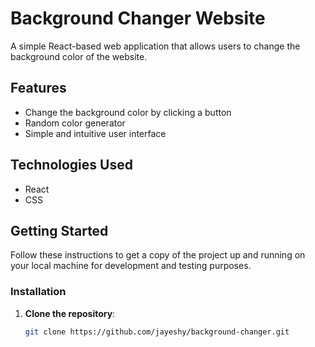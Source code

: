 # Background Changer Website

A simple React-based web application that allows users to change the background color of the website.

## Features

- Change the background color by clicking a button
- Random color generator
- Simple and intuitive user interface


## Technologies Used

- React
- CSS

## Getting Started

Follow these instructions to get a copy of the project up and running on your local machine for development and testing purposes.

### Installation

1. **Clone the repository**:
   ```sh
   git clone https://github.com/jayeshy/background-changer.git
